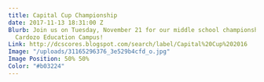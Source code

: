 ```yaml
---
title: Capital Cup Championship
date: 2017-11-13 18:31:00 Z
Blurb: Join us on Tuesday, November 21 for our middle school championship game at
  Cardozo Education Campus!
Link: http://dcscores.blogspot.com/search/label/Capital%20Cup%202016
Image: "/uploads/31165296376_3e529b4cfd_o.jpg"
Image Position: 50% 50%
Color: "#b03224"
---
```


